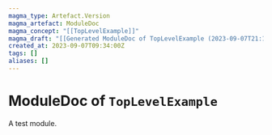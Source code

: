 ```yaml
---
magma_type: Artefact.Version
magma_artefact: ModuleDoc
magma_concept: "[[TopLevelExample]]"
magma_draft: "[[Generated ModuleDoc of TopLevelExample (2023-09-07T21:17:00)]]"
created_at: 2023-09-07T09:34:00Z
tags: []
aliases: []
---
```

# ModuleDoc of `TopLevelExample`

A test module.
